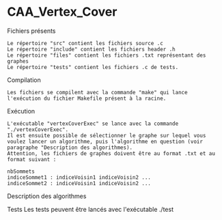 CAA_Vertex_Cover
================
Fichiers présents

	Le répertoire "src" contient les fichiers source .c
	Le répertoire "include" contient les fichiers header .h
	Le répertoire "files" contient les fichiers .txt représentant des graphes
	Le répertoire "tests" contient les fichiers .c de tests.


Compilation

	Les fichiers se compilent avec la commande "make" qui lance l'exécution du fichier Makefile présent à la racine.


Exécution

	L'exécutable "vertexCoverExec" se lance avec la commande "./vertexCoverExec".
	Il est ensuite possible de sélectionner le graphe sur lequel vous voulez lancer un algorithme, puis l'algorithme en question (voir paragraphe "Description des algorithmes).
	Attention, les fichiers de graphes doivent être au format .txt et au format suivant :

	nbSommets
	indiceSommet1 : indiceVoisin1 indiceVoisin2 ...
	indiceSommet2 : indiceVoisin1 indiceVoisin2 ...



Description des algorithmes



Tests
	Les tests peuvent être lancés avec l'exécutable ./test




